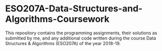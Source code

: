 # ESO207A-Data-Structures-and-Algorithms-Coursework

This repository contains the programming assignments, their solutions as submitted by me, and any additional code written during the course Data Structures & Algorithms (ESO207A) of the year 2018-19.
